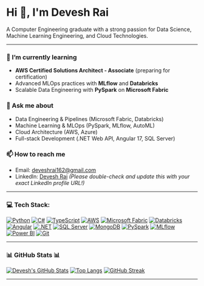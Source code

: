 # Hi 👋, I'm Devesh Rai 

A Computer Engineering graduate with a strong passion for Data Science, Machine Learning Engineering, and Cloud Technologies.

---

### 🌱 I’m currently learning
* **AWS Certified Solutions Architect - Associate** (preparing for certification)
* Advanced MLOps practices with **MLflow** and **Databricks**
* Scalable Data Engineering with **PySpark** on **Microsoft Fabric**

### 💬 Ask me about
* Data Engineering & Pipelines (Microsoft Fabric, Databricks)
* Machine Learning & MLOps (PySpark, MLflow, AutoML)
* Cloud Architecture (AWS, Azure)
* Full-stack Development (.NET Web API, Angular 17, SQL Server)

### 📫 How to reach me
* Email: [deveshrai162@gmail.com](mailto:deveshrai162@gmail.com)
* LinkedIn: [Devesh Rai](https://www.linkedin.com/in/devesh-rai-544437230/) *(Please double-check and update this with your exact LinkedIn profile URL!)*

---

### 💻 Tech Stack:

[![Python](https://img.shields.io/badge/Python-3776AB?style=for-the-badge&logo=python&logoColor=white)](https://www.python.org/)
[![C#](https://img.shields.io/badge/C%23-239120?style=for-the-badge&logo=c-sharp&logoColor=white)](https://dotnet.microsoft.com/languages/csharp)
[![TypeScript](https://img.shields.io/badge/TypeScript-007ACC?style=for-the-badge&logo=typescript&logoColor=white)](https://www.typescriptlang.org/)
[![AWS](https://img.shields.io/badge/AWS-232F3E?style=for-the-badge&logo=amazon-aws&logoColor=white)](https://aws.amazon.com/)
[![Microsoft Fabric](https://img.shields.io/badge/Microsoft%20Fabric-0078D4?style=for-the-badge&logo=microsoft&logoColor=white)](https://learn.microsoft.com/en-us/fabric/)
[![Databricks](https://img.shields.io/badge/Databricks-FF3621?style=for-the-badge&logo=databricks&logoColor=white)](https://databricks.com/)
[![Angular](https://img.shields.io/badge/Angular-DD0031?style=for-the-badge&logo=angular&logoColor=white)](https://angular.io/)
[![.NET](https://img.shields.io/badge/.NET-512BD4?style=for-the-badge&logo=dotnet&logoColor=white)](https://dotnet.microsoft.com/)
[![SQL Server](https://img.shields.io/badge/SQL_Server-CC2927?style=for-the-badge&logo=microsoft-sql-server&logoColor=white)](https://www.microsoft.com/en-us/sql-server)
[![MongoDB](https://img.shields.io/badge/MongoDB-47A248?style=for-the-badge&logo=mongodb&logoColor=white)](https://www.mongodb.com/)
[![PySpark](https://img.shields.io/badge/Apache_Spark-E25A1C?style=for-the-badge&logo=apachespark&logoColor=white)](https://spark.apache.org/pyspark/)
[![MLflow](https://img.shields.io/badge/MLflow-0087BD?style=for-the-badge&logo=mlflow&logoColor=white)](https://mlflow.org/)
[![Power BI](https://img.shields.io/badge/Power_BI-F2C811?style=for-the-badge&logo=power-bi&logoColor=white)](https://powerbi.microsoft.com/)
[![Git](https://img.shields.io/badge/Git-F05032?style=for-the-badge&logo=git&logoColor=white)](https://git-scm.com/)

---

### 📊 GitHub Stats 📊

[![Devesh's GitHub Stats](https://github-readme-stats.vercel.app/api?username=devesshhh&show_icons=true&theme=default&hide_border=true)](https://github.com/anuraghazra/github-readme-stats)
[![Top Langs](https://github-readme-stats.vercel.app/api/top-langs/?username=devesshhh&layout=compact&theme=default&hide_border=true)](https://github.com/anuraghazra/github-readme-stats)
[![GitHub Streak](https://github-readme-streak-stats.herokuapp.com/?user=devesshhh&theme=default&hide_border=true)](https://git.io/streak-stats)

---
